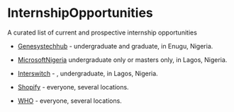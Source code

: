# InternshipOpportunities
A curated list of current and prospective internship opportunities

- [Genesystechhub](https://www.genesystechhub.com) -  undergraduate and graduate, in Enugu, Nigeria.
- [MicrosoftNigeria](https://careers.microsoft.com/us/en/job/720502/Internship-Opportunities-in-Nigeria-for-Students-Software-Engineering)    undergraduate only or masters only, in Lagos, Nigeria.
- [Interswitch](https://www.linkedin.com/company/interswitch-limited/) - , undergraduate, in Lagos, Nigeria.
- [Shopify](https://www.shopify.com/careers/interns/) - everyone, several locations.

- [WHO](https://www.who.int/careers/internships/en/) - everyone, several locations.
